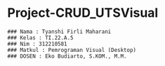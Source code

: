 # Project-CRUD_UTSVisual

```
### Nama : Tyanshi Firli Maharani
### Kelas : TI.22.A.5
### Nim : 312210581
### Matkul : Pemrograman Visual (Desktop)
### DOSEN : Eko Budiarto, S.KOM., M.M.
```
